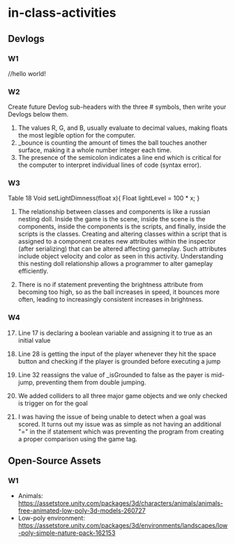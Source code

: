 # in-class-activities
## Devlogs
### W1
//hello world!

### W2
Create future Devlog sub-headers with the three # symbols, then write your Devlogs below them.

1. The values R, G, and B, usually evaluate to decimal values, making floats the most legible option for the computer.
2. _bounce is counting the amount of times the ball touches another surface, making it a whole number integer each time.
3. The presence of the semicolon indicates a line end which is critical for the computer to interpret individual lines of code (syntax error). 

### W3
Table 18
Void setLightDimness(float x){
		Float lightLevel = 100 * x;
}

1. The relationship between classes and components is like a russian nesting doll. Inside the game is the scene, inside the scene is the components, inside the components is the scripts, and finally, inside the scripts is the classes. Creating and altering classes within a script that is assigned to a component creates new attributes within the inspector (after serializing) that can be altered affecting gameplay. Such attributes include object velocity and color as seen in this activity. Understanding this nesting doll relationship allows a programmer to alter gameplay efficiently.

2. There is no if statement preventing the brightness attribute from becoming too high, so as the ball increases in speed, it bounces more often, leading to increasingly consistent increases in brightness.

### W4
17. Line 17 is declaring a boolean variable and assigning it to true as an initial value
28. Line 28 is getting the input of the player whenever they hit the space button and checking if the player is grounded before executing a jump
32. Line 32 reassigns the value of _isGrounded to false as the payer is mid-jump, preventing them from double jumping.

1. We added colliders to all three major game objects and we only checked is trigger on for the goal
2. I was having the issue of being unable to detect when a goal was scored. It turns out my issue was as simple as not having an additional "=" in the if statement which was preventing the program from creating a proper comparison using the game tag.

## Open-Source Assets
### W1
- Animals: https://assetstore.unity.com/packages/3d/characters/animals/animals-free-animated-low-poly-3d-models-260727 
- Low-poly environment: https://assetstore.unity.com/packages/3d/environments/landscapes/low-poly-simple-nature-pack-162153 
